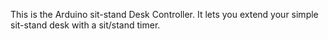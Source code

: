 This is the Arduino sit-stand Desk Controller. It lets you extend your simple sit-stand desk with a sit/stand timer.
